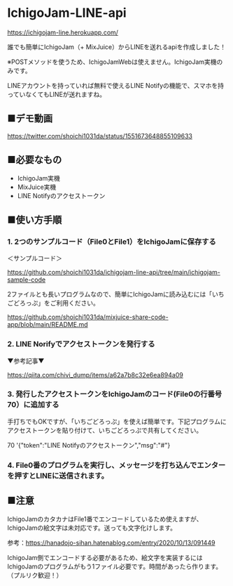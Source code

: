 # IchigoJam-LINE-api

https://ichigojam-line.herokuapp.com/

誰でも簡単にIchigoJam（+ MixJuice）からLINEを送れるapiを作成しました！

※POSTメソッドを使うため、IchigoJamWebは使えません。IchigoJam実機のみです。

LINEアカウントを持っていれば無料で使えるLINE Notifyの機能で、スマホを持っていなくてもLINEが送れますね。

## ■デモ動画
https://twitter.com/shoichi1031da/status/1551673648855109633

## ■必要なもの

<ul>
<li>IchigoJam実機</li>
<li>MixJuice実機</li>
<li>LINE Notifyのアクセストークン</li>
</ul>

## ■使い方手順

### 1. 2つのサンプルコード（File0とFile1）をIchigoJamに保存する

＜サンプルコード＞

https://github.com/shoichi1031da/ichigojam-line-api/tree/main/ichigojam-sample-code

2ファイルとも長いプログラムなので、簡単にIchigoJamに読み込むには「いちごどろっぷ」をご利用ください。

https://github.com/shoichi1031da/mixjuice-share-code-app/blob/main/README.md


### 2. LINE Norifyでアクセストークンを発行する

▼参考記事▼

https://qiita.com/chivi_dump/items/a62a7b8c32e6ea894a09

### 3. 発行したアクセストークンをIchigoJamのコード(File0の行番号70）に追加する

手打ちでもOKですが、「いちごどろっぷ」を使えば簡単です。下記プログラムにアクセストークンを貼り付けて、いちごどろっぷで共有してください。

70 '{"token":"LINE Notifyのアクセストークン","msg":"#"}

### 4. File0番のプログラムを実行し、メッセージを打ち込んでエンターを押すとLINEに送信されます。

## ■注意
IchigoJamのカタカナはFile1番でエンコードしているため使えますが、IchigoJamの絵文字は未対応です。送っても文字化けします。

参考：https://hanadojo-sihan.hatenablog.com/entry/2020/10/13/091449

IchigoJam側でエンコードする必要があるため、絵文字を実装するにはIchigoJamのプログラムがもう1ファイル必要です。時間があったら作ります。（プルリク歓迎！）

